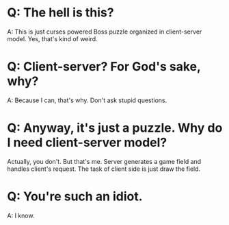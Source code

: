 Q: The hell is this?
==

A: This is just curses powered Boss puzzle organized in client-server model.
Yes, that's kind of weird.

Q: Client-server? For God's sake, why?
====================

A: Because I can, that's why. Don't ask stupid questions.

Q: Anyway, it's just a puzzle. Why do I need client-server model?
======================================================

Actually, you don't. But that's me.
Server generates a game field and handles client's request.
The task of client side is just draw the field.

Q: You're such an idiot.
======================

A: I know.
